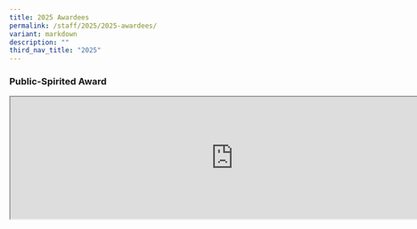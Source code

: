 ```yaml
---
title: 2025 Awardees
permalink: /staff/2025/2025-awardees/
variant: markdown
description: ""
third_nav_title: "2025"
---
```

<h3>Public-Spirited Award</h3>

<iframe src="https://docs.google.com/document/d/e/2PACX-1vRd-aWBiBmZNxR8SpMtuUrLHJzWkU1RWUCmxx2r-SMjqk5Xtnk9nxNnh0eDAyb57g5meixixc0QMyh9/pub?embedded=true" width="800px" height="220px" scrolling="no"></iframe>

